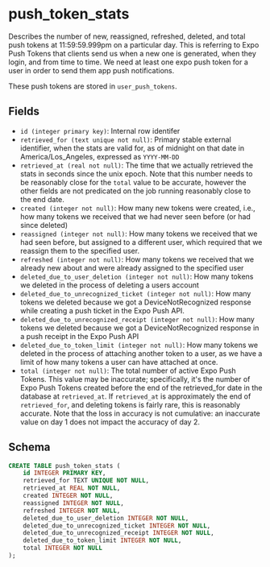 # push_token_stats

Describes the number of new, reassigned, refreshed, deleted, and total push tokens
at 11:59:59.999pm on a particular day. This is referring to Expo Push Tokens that
clients send us when a new one is generated, when they login, and from time to time.
We need at least one expo push token for a user in order to send them app push
notifications.

These push tokens are stored in `user_push_tokens`.

## Fields

- `id (integer primary key)`: Internal row identifer
- `retrieved_for (text unique not null)`: Primary stable external identifier,
  when the stats are valid for, as of midnight on that date in
  America/Los_Angeles, expressed as `YYYY-MM-DD`
- `retrieved_at (real not null)`: The time that we actually retrieved the
  stats in seconds since the unix epoch. Note that this number needs to be
  reasonably close for the `total` value to be accurate, however the other
  fields are not predicated on the job running reasonably close to the
  end date.
- `created (integer not null)`: How many new tokens were created, i.e.,
  how many tokens we received that we had never seen before (or had since
  deleted)
- `reassigned (integer not null)`: How many tokens we received that we
  had seen before, but assigned to a different user, which required that
  we reassign them to the specified user.
- `refreshed (integer not null)`: How many tokens we received that we
  already new about and were already assigned to the specified user
- `deleted_due_to_user_deletion (integer not null)`: How many tokens
  we deleted in the process of deleting a users account
- `deleted_due_to_unrecognized_ticket (integer not null)`: How many
  tokens we deleted because we got a DeviceNotRecognized response
  while creating a push ticket in the Expo Push API.
- `deleted_due_to_unrecognized_receipt (integer not null)`: How many
  tokens we deleted because we got a DeviceNotRecognized response
  in a push receipt in the Expo Push API
- `deleted_due_to_token_limit (integer not null)`: How many tokens we
  deleted in the process of attaching another token to a user, as we
  have a limit of how many tokens a user can have attached at once.
- `total (integer not null)`: The total number of active Expo Push
  Tokens. This value may be inaccurate; specifically, it's the number
  of Expo Push Tokens created before the end of the retrieved_for date
  in the database at `retrieved_at`. If `retrieved_at` is approximately the
  end of `retrieved_for`, and deleting tokens is fairly rare, this is
  reasonably accurate. Note that the loss in accuracy is not cumulative:
  an inaccurate value on day 1 does not impact the accuracy of day 2.

## Schema

```sql
CREATE TABLE push_token_stats (
    id INTEGER PRIMARY KEY,
    retrieved_for TEXT UNIQUE NOT NULL,
    retrieved_at REAL NOT NULL,
    created INTEGER NOT NULL,
    reassigned INTEGER NOT NULL,
    refreshed INTEGER NOT NULL,
    deleted_due_to_user_deletion INTEGER NOT NULL,
    deleted_due_to_unrecognized_ticket INTEGER NOT NULL,
    deleted_due_to_unrecognized_receipt INTEGER NOT NULL,
    deleted_due_to_token_limit INTEGER NOT NULL,
    total INTEGER NOT NULL
);
```
